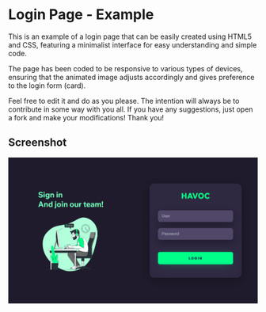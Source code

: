 # Login Page - Example

This is an example of a login page that can be easily created using HTML5 and CSS, featuring a minimalist interface for easy understanding and simple code.

The page has been coded to be responsive to various types of devices, ensuring that the animated image adjusts accordingly and gives preference to the login form (card).

Feel free to edit it and do as you please. The intention will always be to contribute in some way with you all. If you have any suggestions, just open a fork and make your modifications! Thank you!





## Screenshot

![App Screenshot](https://github.com/snkfranco/Login-Page/blob/main/Screenshot/loginpage.png?raw=true)
